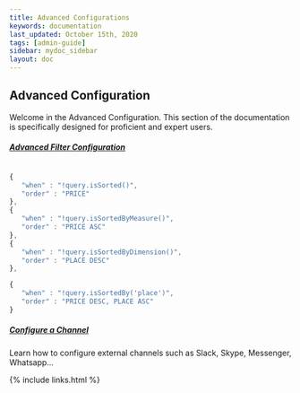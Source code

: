 ```yaml
---
title: Advanced Configurations
keywords: documentation
last_updated: October 15th, 2020
tags: [admin-guide]
sidebar: mydoc_sidebar
layout: doc
---
```


## Advanced Configuration

Welcome in the Advanced Configuration. This section of the documentation is specifically designed for proficient and expert users.

##### [Advanced Filter Configuration](/docs/dataset-filters-configuration)

```javascript

{
   "when" : "!query.isSorted()",
   "order" : "PRICE" 
},
{
   "when" : "!query.isSortedByMeasure()",
   "order" : "PRICE ASC" 
},
{
   "when" : "!query.isSortedByDimension()",
   "order" : "PLACE DESC" 
},

{
   "when" : "!query.isSortedBy('place')",
   "order" : "PRICE DESC, PLACE ASC" 
}

```

##### [Configure a Channel](/docs/advanced-configuration-other-channels)

Learn how to configure external channels such as Slack, Skype, Messenger, Whatsapp... 

{% include links.html %}

    
